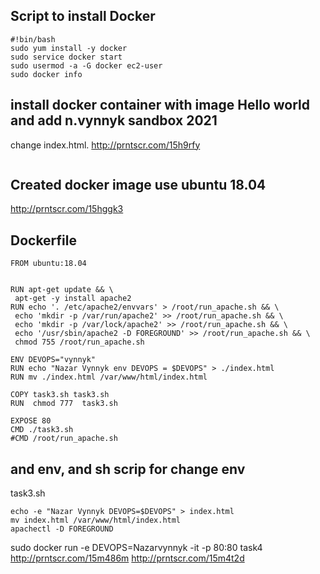 ## Script to install Docker 
```
#!bin/bash
sudo yum install -y docker
sudo service docker start
sudo usermod -a -G docker ec2-user
sudo docker info
```


## install docker container with image Hello world and add n.vynnyk sandbox 2021
change index.html. 
http://prntscr.com/15h9rfy
```sudo docker exec contairname -c "echo 'Hello world \n n.vynnyk sandbox 2021" >> /var/www/html/index.html
```
## Created docker image use ubuntu 18.04


http://prntscr.com/15hggk3

## Dockerfile
```
FROM ubuntu:18.04


RUN apt-get update && \
 apt-get -y install apache2
RUN echo '. /etc/apache2/envvars' > /root/run_apache.sh && \
 echo 'mkdir -p /var/run/apache2' >> /root/run_apache.sh && \
 echo 'mkdir -p /var/lock/apache2' >> /root/run_apache.sh && \
 echo '/usr/sbin/apache2 -D FOREGROUND' >> /root/run_apache.sh && \
 chmod 755 /root/run_apache.sh

ENV DEVOPS="vynnyk"
RUN echo "Nazar Vynnyk env DEVOPS = $DEVOPS" > ./index.html
RUN mv ./index.html /var/www/html/index.html

COPY task3.sh task3.sh
RUN  chmod 777  task3.sh

EXPOSE 80
CMD ./task3.sh
#CMD /root/run_apache.sh
```
## and env, and sh scrip for change env
task3.sh
```#!bin/bash
echo -e "Nazar Vynnyk DEVOPS=$DEVOPS" > index.html
mv index.html /var/www/html/index.html
apachectl -D FOREGROUND
```
sudo docker run -e DEVOPS=Nazarvynnyk -it -p 80:80 task4
http://prntscr.com/15m486m
http://prntscr.com/15m4t2d

